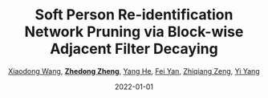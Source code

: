 ---
title: "Soft Person Re-identification Network Pruning via Block-wise Adjacent Filter Decaying"
collection: publications
permalink: /publication/Soft-Per2022
date: 2022-01-01
doi: 10.1109/TCYB.2021.3130047
keywords: 
venue: 'IEEE Transactions on Cybernetics'
paperurl: 'https://zdzheng.xyz/files/Wang_Soft.pdf'
author: '<a href="https://zdzheng.xyz/authors/Xiaodong-Wang" class="author">Xiaodong Wang</a>, <strong><a href="https://zdzheng.xyz/authors/Zhedong-Zheng" class="author">Zhedong Zheng</a></strong>, <a href="https://zdzheng.xyz/authors/Yang-He" class="author">Yang He</a>, <a href="https://zdzheng.xyz/authors/Fei-Yan" class="author">Fei Yan</a>, <a href="https://zdzheng.xyz/authors/Zhiqiang-Zeng" class="author">Zhiqiang Zeng</a>, <a href="https://zdzheng.xyz/authors/Yi-Yang" class="author">Yi Yang</a>'
citation: ' Xiaodong Wang,  Zhedong Zheng,  Yang He,  Fei Yan,  Zhiqiang Zeng,  Yi Yang, &quot;Soft Person Re-identification Network Pruning via Block-wise Adjacent Filter Decaying.&quot; IEEE Transactions on Cybernetics, 2022. DOI: 10.1109/TCYB.2021.3130047'
pub_year: '2022'
bib: >
    @article{wang2022soft,  <br>    author = "Wang, Xiaodong and Zheng, Zhedong and He, Yang and Yan, Fei and Zeng, Zhiqiang and Yang, Yi",  <br>    doi = "10.1109/TCYB.2021.3130047",  <br>    title = "Soft Person Re-identification Network Pruning via Block-wise Adjacent Filter Decaying",  <br>    journal = "IEEE Transactions on Cybernetics",  <br>    url = "https://zdzheng.xyz/files/Wang\_Soft.pdf",  <br>    year = "2022"
    }

---